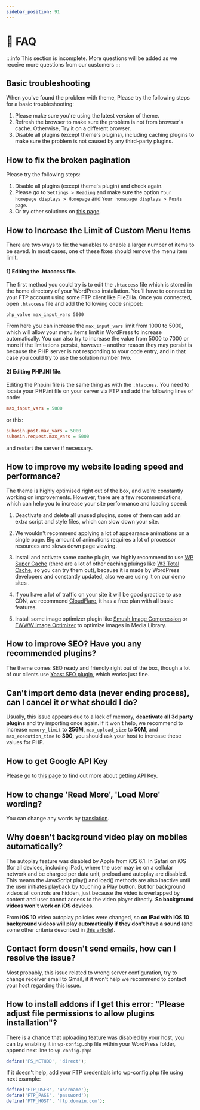 ```yaml
---
sidebar_position: 91
---
```

# 🙋 FAQ

:::info
This section is incomplete. More questions will be added as we receive more questions from our customers
:::

## Basic troubleshooting

When you've found the problem with theme, Please try the following steps for a basic troubleshooting:

1. Please make sure you're using the latest version of theme.
2. Refresh the browser to make sure the problem is not from browser's cache. Otherwise, Try it on a different browser.
3. Disable all plugins (except theme's plugins), including caching plugins to make sure the problem is not caused by any third-party plugins.

## How to fix the broken pagination

Please try the following steps:

1. Disable all plugins (except theme's plugin) and check again.
2. Please go to `Settings > Reading` and make sure the option `Your homepage displays > Homepage` and `Your homepage displays > Posts page`.
3. Or try other solutions on [this page](https://codex.wordpress.org/Pagination#Troubleshooting_Broken_Pagination).

## How to Increase the Limit of Custom Menu Items 
There are two ways to fix the variables to enable a larger number of items to be saved. In most cases, one of these fixes should remove the menu item limit.

#### 1) Editing the .htaccess file.
The first method you could try is to edit the `.htaccess` file which is stored in the home directory of your WordPress installation. You’ll have to connect to your FTP account using some FTP client like FileZilla. Once you connected, open `.htaccess` file and add the following code snippet:

```
php_value max_input_vars 5000
```

From here you can increase the `max_input_vars` limit from 1000 to 5000, which will allow your menu items limit in WordPress to increase automatically. You can also try to increase the value from 5000 to 7000 or more if the limitations persist, however – another reason they may persist is because the PHP server is not responding to your code entry, and in that case you could try to use the solution number two.

#### 2) Editing PHP.INI file.

Editing the Php.ini file is the same thing as with the `.htaccess`. You need to locate your PHP.ini file on your server via FTP and add the following lines of code:

```ini title="php.ini"
max_input_vars = 5000
```

or this:

```ini title="php.ini"
suhosin.post.max_vars = 5000
suhosin.request.max_vars = 5000
```

and restart the server if necessary.

## How to improve my website loading speed and performance?

The theme is highly optimised right out of the box, and we're constantly working on improvements. However, there are a few recommendations, which can help you to increase your site performance and loading speed:

1. Deactivate and delete all unused plugins, some of them can add an extra script and style files, which can slow down your site.

2. We wouldn't recommend applying a lot of appearance animations on a single page. Big amount of animations requires a lot of processor resources and slows down page viewing.

3. Install and activate some cache plugin, we highly recommend to use [WP Super Cache](https://wordpress.org/plugins/wp-super-cache/) (there are a lot of other caching pluings like [W3 Total Cache](https://wordpress.org/plugins/w3-total-cache/), so you can try them out), because it is made by WordPress developers and constantly updated, also we are using it on our demo sites .

4. If you have a lot of traffic on your site it will be good practice to use CDN, we recommend [CloudFlare](https://www.cloudflare.com), it has a free plan with all basic features.

5. Install some image optimizer plugin like [Smush Image Compression](https://wordpress.org/plugins/wp-smushit/) or [EWWW Image Optimizer](https://wordpress.org/plugins/ewww-image-optimizer/) to optimize images in Media Library.

## How to improve SEO? Have you any recommended plugins?

The theme comes SEO ready and friendly right out of the box, though a lot of our clients use [Yoast SEO plugin](https://wordpress.org/plugins/wordpress-seo/), which works just fine.

## Can't import demo data (never ending process), can I cancel it or what should I do?

Usually, this issue appears due to a lack of memory, **deactivate all 3d party plugins** and try importing once again. If it won't help, we recommend to increase `memory_limit` to **256M**, `max_upload_size` to **50M**, and `max_execution_time` to **300**, you should ask your host to increase these values for PHP.

## How to get Google API Key

Please go to [this page](https://developers.google.com/maps/documentation/javascript/get-api-key) to find out more about getting API Key.

## How to change 'Read More', 'Load More' wording?

You can change any words by [translation](../translation).

## Why doesn't background video play on mobiles automatically?

The autoplay feature was disabled by Apple from iOS 6.1. In Safari on iOS (for all devices, including iPad), where the user may be on a cellular network and be charged per data unit, preload and autoplay are disabled. This means the JavaScript play() and load() methods are also inactive until the user initiates playback by touching a Play button. But for background videos all controls are hidden, just because the video is overlapped by content and user cannot access to the video player directly. **So background videos won't work on iOS devices**.

From **iOS 10** video autoplay policies were changed, so **on iPad with iOS 10 background videos will play automatically if they don't have a sound** (and some other criteria described in [this article](https://webkit.org/blog/6784/new-video-policies-for-ios/)).

## Contact form doesn't send emails, how can I resolve the issue?

Most probably, this issue related to wrong server configuration, try to change receiver email to Gmail, if it won't help we recommend to contact your host regarding this issue.

## How to install addons if I get this error: "Please adjust file permissions to allow plugins installation"?

There is a chance that uploading feature was disabled by your host, you can try enabling it in `wp-config.php` file within your WordPress folder, append next line to `wp-config.php`:

```php title="wp-config.php"
define('FS_METHOD', 'direct');
```

If it doesn't help, add your FTP credentials into wp-config.php file using next example:

```php title="wp-config.php"
define('FTP_USER', 'username');
define('FTP_PASS', 'password');
define('FTP_HOST', 'ftp.domain.com');
```